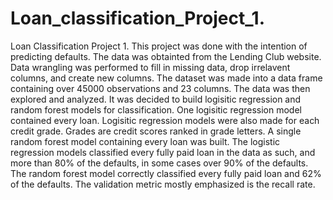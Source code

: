# Loan_classification_Project_1.
Loan Classification Project 1.
This project was done with the intention of predicting defaults. The data was obtainted from the Lending Club website. 
Data wrangling was performed to fill in missing data, drop irrelavent columns, and create new columns. The dataset was 
made into a data frame containing over 45000 observations and 23 columns. The data was then explored and analyzed. It was 
decided to build logisitic regression and random forest models for classification. One logisitic regression model contained every loan. Logisitic regression models were also made for each credit grade. Grades are credit scores ranked in grade letters. A single random forest model containing every loan was built. The 
logistic regression models classified every fully paid loan in the data as such, and more than 80% of the defaults, in some 
cases over 90% of the defaults. The random forest model correctly classified every fully paid loan and 62% of the defaults. The
validation metric mostly emphasized is the recall rate. 
